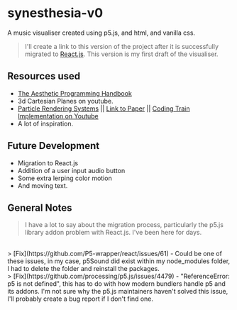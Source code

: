 # synesthesia-v0

A music visualiser created using p5.js, and html, and vanilla css.
> I'll create a link to this version of the project after it is successfully migrated to [React.js](https://react.dev/).
> This version is my first draft of the visualiser.

## Resources used
- [The Aesthetic Programming Handbook](https://aesthetic-programming.net/)
- 3d Cartesian Planes on youtube.
- [Particle Rendering Systems](https://www.karlsims.com/particle-dreams.html) || [Link to Paper](https://www.karlsims.com/papers/ParticlesSiggraph90.pdf) || [Coding Train Implementation on Youtube](https://www.youtube.com/watch?v=syR0klfncCk)
- A lot of inspiration.

## Future Development
- Migration to React.js
- Addition of a user input audio button
- Some extra lerping color motion
- And moving text.

## General Notes
> I have a lot to say about the migration process, particularly the p5.js library addon problem with React.js. I've been here for days. 
<br>
> [Fix](https://github.com/P5-wrapper/react/issues/61) - Could be one of these issues, in my case, p5Sound did exist within my node_modules folder, I had to delete the folder and reinstall the packages.
<br>
> [Fix](https://github.com/processing/p5.js/issues/4479) - "ReferenceError: p5 is not defined", this has to do with how modern bundlers handle p5 and its addons. I'm not sure why the p5.js maintainers haven't solved this issue, I'll probably create a bug report if I don't find one.
